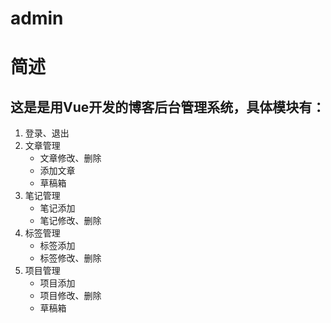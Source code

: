 # admin

# 简述

## 这是是用Vue开发的博客后台管理系统，具体模块有：

1. 登录、退出
2. 文章管理
   - 文章修改、删除
   - 添加文章
   - 草稿箱
3. 笔记管理
   - 笔记添加
   - 笔记修改、删除
4. 标签管理
   - 标签添加
   - 标签修改、删除
5. 项目管理
   - 项目添加
   - 项目修改、删除
   - 草稿箱
